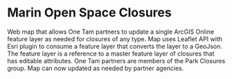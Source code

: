 # Marin Open Space Closures
Web map that allows One Tam partners to update a single ArcGIS Online feature layer as needed for closures of any type. Map uses Leaflet API with Esri plugin to consume a feature layer that converts the layer to a GeoJson. The feature layer is a reference to a master feature layer of closures that has editable attributes. One Tam partners are members of the Park Closures group. Map can now updated as needed by partner agencies.

